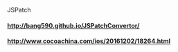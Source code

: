 JSPatch 
#### http://bang590.github.io/JSPatchConvertor/
#### http://www.cocoachina.com/ios/20161202/18264.html

